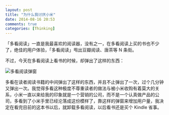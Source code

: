 ```yaml
---
layout: post
title: "为什么我讨厌小米"
date: 2014-08-16 20:53
comments: true
categories: [Thinking]
---
```


「多看阅读」一直是我最喜欢的阅读器，没有之一，在多看阅读上买的书也不少了，绝佳的用户体验，「多看阅读」甩出豆瓣阅读、唐茶等 N 条街。

不过，今天在多看阅读上看书的时候，却弹出了这样的东西：

![多看阅读弹窗](https://ww2.sinaimg.cn/large/61c0c922jw1ejergg5hj9j20g00qomzt.jpg)

多看在读者阅读书籍的中间弹出了这样的东西，并且不止弹出了一次，过个几分钟又弹出一次。我觉得多看这种极度不尊重读者的做法与被小米收购有着莫大的关系，小米一直以来给我的印象就是一个营销的公司，而不是一个认真做产品的公司，多看到了小米手里已经沦落成这份模样了，靠这样的弹窗来增加用户量，我决定在看完目前的这本书以后，就卸载多看阅读，以后看书还是买个 Kindle 省事。